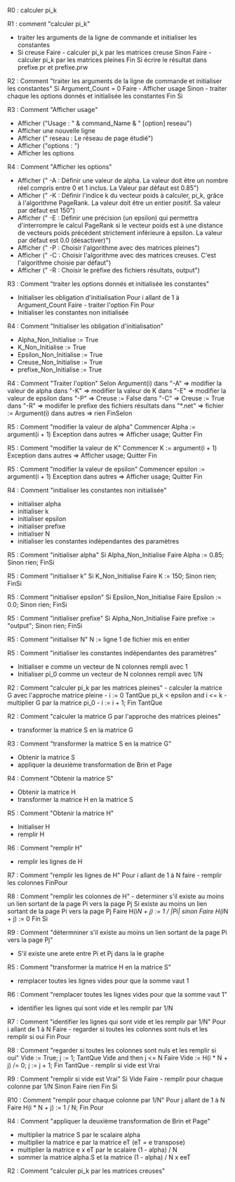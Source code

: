 R0 : calculer pi_k

R1 : comment "calculer pi_k"
 -  traiter les arguments de la ligne de commande et initialiser les constantes
 -  Si creuse Faire
        - calculer pi_k par les matrices creuse
    Sinon Faire
        - calculer pi_k par les matrices pleines
    Fin Si
    écrire le résultat dans prefixe.pr et prefixe.prw


R2 : Comment "traiter les arguments de la ligne de commande et initialiser les constantes"
    Si Argument_Count = 0 Faire
        - Afficher usage
    Sinon
        - traiter chaque les options donnés et initialisée les constantes
    Fin Si

R3 : Comment "Afficher usage"
 -  Afficher ("Usage : " & command_Name & " [option] reseau")
 -  Afficher une nouvelle ligne
 -  Afficher ("    reseau : Le réseau de page étudié")
 -  Afficher ("options : ")
 -  Afficher les options

R4 : Comment "Afficher les options"
 -  Afficher ("     -A <valeur> : Définir une valeur de alpha. La valeur doit être un nombre réel compris entre 0 et 1 inclus. La Valeur par défaut est 0.85")
 -  Afficher ("     -K <valeur> : Définir l'indice k du vecteur poids à calculer, pi_k, grâce à l'algorithme PageRank. La valeur doit être un entier positif. Sa valeur par défaut est 150")
 -  Afficher ("     -E <valeur> : Définir une précision (un epsilon) qui permettra d'interrompre le calcul PageRank si le vecteur poids est à une distance de vecteurs poids précédent strictement inférieure à epsilon. La valeur par défaut est 0.0 (désactiver)")
 -  Afficher ("     -P          : Choisir l'algorithme avec des matrices pleines")
 -  Afficher ("     -C          : Choisir l'algorithme avec des matrices creuses. C'est l'algorithme choisie par défaut")
 -  Afficher ("     -R <prefixe>: Choisir le préfixe des fichiers résultats, output")

R3 : Comment "traiter les options donnés et initialisée les constantes"
 -  Initialiser les obligation d'initialisation
    Pour i allant de 1 à Argument_Count Faire
        - traiter l'option
    Fin Pour
 -  Initialiser les constantes non initialisée

R4 : Comment "Initialiser les obligation d'initialisation"
 -  Alpha_Non_Initialise := True
 -  K_Non_Initialise := True
 -  Epsilon_Non_Initialise := True
 -  Creuse_Non_Initialise := True
 -  prefixe_Non_Initialise := True

R4 : Comment "Traiter l'option"
    Selon Argument(i)
        dans "-A" => modifier la valeur de alpha
        dans "-K" => modifier la valeur de K
        dans "-E" => modifier la valeur de epsilon
        dans "-P" => Creuse := False
        dans "-C" => Creuse := True
        dans "-R" => modiifer le prefixe des fichiers résultats
        dans "*.net" => fichier := Argument(i)
        dans autres => rien
    FinSelon

R5 : Comment "modifier la valeur de alpha"
    Commencer
        Alpha := argument(i + 1)
    Exception
        dans autres => Afficher usage; Quitter
    Fin


R5 : Comment "modifier la valeur de K"
    Commencer
        K := argument(i + 1)
    Exception
        dans autres => Afficher usage; Quitter
    Fin

R5 : Comment "modifier la valeur de epsilon"
    Commencer
        epsilon := argument(i + 1)
    Exception
        dans autres => Afficher usage; Quitter
    Fin

R4 : Comment "initialiser les constantes non initialisée"
 -  initialiser alpha
 -  initialiser k
 -  initialiser epsilon
 -  initialiser prefixe
 -  initialiser N
 -  initialiser les constantes indépendantes des paramètres

R5 : Comment "initialiser alpha"
    Si Alpha_Non_Initialise Faire
        Alpha := 0.85;
    Sinon
        rien;
    FinSi

R5 : Comment "initialiser k"
    Si K_Non_Initialise Faire
        K := 150;
    Sinon
        rien;
    FinSi

R5 : Comment "initialiser epsilon"
    Si Epsilon_Non_Initialise Faire
        Epsilon := 0.0;
    Sinon
        rien;
    FinSi

R5 : Comment "initialiser prefixe"
    Si Alpha_Non_Initialise Faire
        prefixe := "output";
    Sinon
        rien;
    FinSi

R5 : Comment "initialiser N"
    N := ligne 1 de fichier mis en entier

R5 : Comment "initialiser les constantes indépendantes des paramètres"
 -  Initialiser e comme un vecteur de N colonnes rempli avec 1
 -  Initialiser pi_0 comme un vecteur de N colonnes rempli avec 1/N



R2 : Comment "calculer pi_k par les matrices pleines"
        - calculer la matrice G avec l'approche matrice pleine
        - i := 0
        TantQue pi_k < epsilon and i <= k
                - multiplier G par la matrice pi_0
                - i := i + 1;
        Fin TantQue

R2 : Comment "calculer la matrice G par l'approche des matrices pleines"
 -  transformer la matrice S en la matrice G

R3 : Comment "transformer la matrice S en la matrice G"
 -  Obtenir la matrice S
 -  appliquer la deuxième transformation de Brin et Page

R4 : Comment "Obtenir la matrice S"
 -  Obtenir la matrice H
 -  transformer la matrice H en la matrice S

R5 : Comment "Obtenir la matrice H"
 -  Initialiser H
 -  remplir H
 
R6 : Comment "remplir H"
 -  remplir les lignes de H

R7 : Comment "remplir les lignes de H"
    Pour i allant de 1 à N faire
        - remplir les colonnes
    FinPour


R8 : Comment "remplir les colonnes de H"
    - determiner s'il existe au moins un lien sortant de la page Pi vers la page Pj
    Si existe au moins un lien sortant de la page Pi vers la page Pj Faire
        H(i*N + j) := 1 / |Pi|
    sinon Faire
        H(i*N + j) := 0
    Fin Si

R9 : Comment "détermniner s'il existe au moins un lien sortant de la page Pi vers la page Pj"
 -  S'il existe une arete entre Pi et Pj dans la le graphe


R5 : Comment "transformer la matrice H en la matrice S"
 -  remplacer toutes les lignes vides pour que la somme vaut 1

R6 : Comment "remplacer toutes les lignes vides pour que la somme vaut 1"
 - identifier les lignes qui sont vide et les remplir par 1/N

R7 : Comment "identifier les lignes qui sont vide et les remplir par 1/N"
    Pour i allant de 1 à N Faire
        - regarder si toutes les colonnes sont nuls et les remplir si oui
    Fin Pour

R8 : Comment "regarder si toutes les colonnes sont nuls et les remplir si oui"
    Vide := True;
    j := 1;
    TantQue Vide and then j <= N Faire
        Vide := H(i * N + j) /= 0;
        j := j + 1;
    Fin TantQue
    - remplir si vide est Vrai

R9 : Comment "remplir si vide est Vrai"
    Si Vide Faire
        - remplir pour chaque colonne par 1/N
    Sinon Faire
        rien 
    Fin Si

R10 : Comment "remplir pour chaque colonne par 1/N"
    Pour j allant de 1 à N Faire
        H(i * N + j) := 1 / N;
    Fin Pour

R4 : Comment "appliquer la deuxième transformation de Brin et Page"
 -  multiplier la matrice S par le scalaire alpha
 -  multiplier la matrice e par la matrice eT (eT = e transpose)
 -  multiplier la matrice e x eT par le scalaire (1 - alpha) / N 
 -  sommer la matrice alpha.S et la matrice (1 - alpha) / N x eeT

R2 : Comment "calculer pi_k par les matrices creuses"
